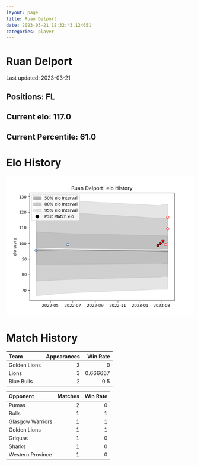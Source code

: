 ```yaml
---  
layout: page  
title: Ruan Delport  
date: 2023-03-21 18:32:43.124651  
categories: player  
---
```

# Ruan Delport


Last updated: 2023-03-21
## Positions: FL

## Current elo: 117.0

## Current Percentile: 61.0

# Elo History


![elo history](history_RuanDelport.png)
# Match History


| Team         |   Appearances |   Win Rate |
|:-------------|--------------:|-----------:|
| Golden Lions |             3 |   0        |
| Lions        |             3 |   0.666667 |
| Blue Bulls   |             2 |   0.5      |

| Opponent         |   Matches |   Win Rate |
|:-----------------|----------:|-----------:|
| Pumas            |         2 |          0 |
| Bulls            |         1 |          1 |
| Glasgow Warriors |         1 |          1 |
| Golden Lions     |         1 |          1 |
| Griquas          |         1 |          0 |
| Sharks           |         1 |          0 |
| Western Province |         1 |          0 |